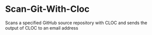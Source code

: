 # Scan-Git-With-Cloc
Scans a specified GitHub source repository with CLOC and sends the output of CLOC to an email address
